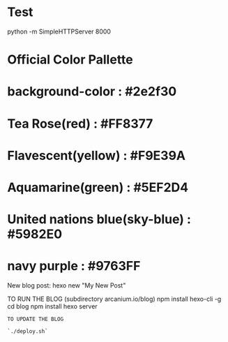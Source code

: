 # Test
python -m SimpleHTTPServer 8000
# Official Color Pallette
# background-color : #2e2f30 
# Tea Rose(red) : #FF8377
# Flavescent(yellow) : #F9E39A
# Aquamarine(green) : #5EF2D4
# United nations blue(sky-blue) : #5982E0
# navy purple : #9763FF

New blog post:
 hexo new "My New Post"



  TO RUN THE BLOG (subdirectory arcanium.io/blog)
    npm install hexo-cli -g
    cd blog
    npm install
    hexo server

    TO UPDATE THE BLOG

    `./deploy.sh`
